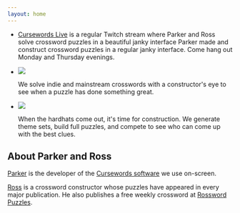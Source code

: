 ```yaml
---
layout: home
---
```


<ul class="homepage-items">
<li><p><a href="https://twitch.tv/cursewordslive">Cursewords Live</a> is a regular Twitch stream where Parker and Ross solve crossword puzzles in a beautiful janky interface Parker made and construct crossword puzzles in a regular janky interface. Come hang out Monday and Thursday evenings.</p></li>
<li><img src="{{'/assets/images/we-have-fun.jpg' | relative_url }}" class="img-left" /><p>We solve indie and mainstream crosswords with a constructor's eye to see when a puzzle has done something great.</p></li>
<li><img src="{{'/assets/images/construction-zone.jpg' | relative_url }}" class="img-right" /><p>When the hardhats come out, it's time for construction. We generate theme sets, build full puzzles, and compete to see who can come up with the best clues.</p></li></ul>

## About Parker and Ross

[Parker](https://twitter.com/xor) is the developer of the [Cursewords software](https://github.com/thisisparker/cursewords) we use on-screen.

[Ross](https://twitter.com/TrudeauRoss) is a crossword constructor whose puzzles have appeared in every major publication. He also publishes a free weekly crossword at [Rossword Puzzles](https://rosswordpuzzles.com).
